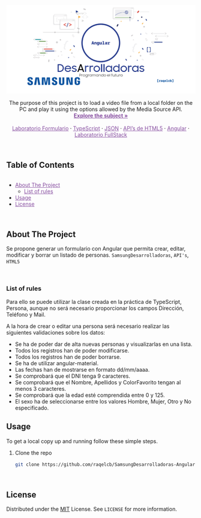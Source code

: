 <!-- PROJECT LOGO -->
<br />
<p align="center">
  <a href="https://www.europe-samsung.com/smsdev/Noticias/Detalle/adentrate_en_el_mundo_de_la_programacion_con_la_nueva_edicion_del_programa_formativo_samsung_desarrolladoras/174b17f7-e14e-447f-9524-7f55f414a0f5">
    <img src="images/Angular_Cover.png" alt="Angular_Cover">
  </a>

  <p align="center">
    The purpose of this project is to load a video file from a local folder on the PC and play it using the options allowed by the Media Source API.
    <br />
    <a style="color:#874EA0" href="https://github.com/raqelcb/SamsungDesArrolladoras-Angular/blob/main/EnunciadoAangular.pdf"><strong>Explore the subject »</strong></a>
    <br />
    <br />
    <a style="color:#874EA0" href="https://github.com/raqelcb/SamsungDesArrolladoras-Lab_form">Laboratorio Formulario</a>
    ·
    <a style="color:#874EA0" href="https://github.com/raqelcb/SamsungDesArrolladoras-TypeScript">TypeScript</a>
    ·
    <a style="color:#874EA0" href="https://github.com/raqelcb/SamsungDesArrolladoras-JSON">JSON</a>
    ·
    <a style="color:#874EA0" href="https://github.com/raqelcb/SamsungDesArrolladoras-API_HTML">API’s de HTML5</a>
     ·
    <a style="color:#874EA0" href="https://github.com/raqelcb/SamsungDesArrolladoras-Angular">Angular</a>
     ·
    <a style="color:#874EA0" href="https://github.com/raqelcb/SamsungDesArrolladoras-Lab_FullStack">Laboratorio FullStack</a>
  </p>
</p>
<br>
<!-- TABLE OF CONTENTS -->
<!-- <details open="open"> -->
  <summary><h2 style="display: inline-block">Table of Contents</h2></summary>
  <ul>
    <li>
      <a style="color:#874EA0" href="#about-the-project">About The Project</a>
      <ul>
        <!-- <li><a style="color:#874EA0" href="#parts-of-the-project">Parts of the project</a></li> -->
        <li><a style="color:#874EA0" href="#list-of-rules">List of rules</a></li>
      </ul>
    </li>
    <li>
      <a style="color:#874EA0" href="#usage">Usage</a>
    </li>
    <li><a style="color:#874EA0" href="#license">License</a></li>
  </ul>
</details>

<br>

<!-- ABOUT THE PROJECT -->
## About The Project

Se propone generar un formulario con Angular que permita crear, editar, modificar y borrar un listado de personas.
`SamsungDesarrolladoras`, `API's`, `HTML5`
<!-- <br>

### Parts of the project

* [X] **Rules:** xxxx
* [X] **Checker:** xxxx -->

<br>

### List of rules
Para ello se puede utilizar la clase creada en la práctica de TypeScript, Persona, aunque no será necesario proporcionar los campos Dirección, Teléfono y Mail.

A la hora de crear o editar una persona será necesario realizar las siguientes validaciones sobre los datos:

* Se ha de poder dar de alta nuevas personas y visualizarlas en una lista.
* Todos los registros han de poder modificarse.
* Todos los registros han de poder borrarse.
* Se ha de utilizar angular-material.
* Las fechas han de mostrarse en formato dd/mm/aaaa.
* Se comprobará que el DNI tenga 9 caracteres.
* Se comprobará que el Nombre, Apellidos y ColorFavorito tengan al menos 3 caracteres.
* Se comprobará que la edad esté comprendida entre 0 y 125.
* El sexo ha de seleccionarse entre los valores Hombre, Mujer, Otro y No especificado.

<!-- INSTALLATION -->
## Usage

To get a local copy up and running follow these simple steps.


1. Clone the repo
   ```sh
   git clone https://github.com/raqelcb/SamsungDesarrolladoras-Angular.git
   ```

<br>

<!-- LICENSE -->
## License

Distributed under the
[MIT](https://choosealicense.com/licenses/mit/) License. See `LICENSE` for more information.

<br>
